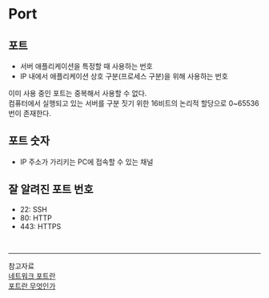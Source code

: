 # Port
## 포트
- 서버 애플리케이션을 특정할 때 사용하는 번호
- IP 내에서 애플리케이션 상호 구분(프로세스 구분)을 위해 사용하는 번호

이미 사용 중인 포트는 중복해서 사용할 수 없다.   
컴퓨터에서 실행되고 있는 서버를 구분 짓기 위한 16비트의 논리적 할당으로 0~65536번이 존재한다.

## 포트 숫자
- IP 주소가 가리키는 PC에 접속할 수 있는 채널

## 잘 알려진 포트 번호
- 22: SSH
- 80: HTTP
- 443: HTTPS


<br>

***
참고자료   
[네트워크 포트란](https://www.devkuma.com/docs/port/)   
[포트란 무엇인가](https://inpa.tistory.com/entry/WEB-%F0%9F%8C%90-%ED%8F%AC%ED%8A%B8-%EB%9E%80-%EB%AC%B4%EC%97%87%EC%9D%B8%EA%B0%80)